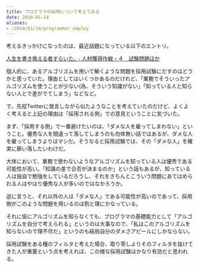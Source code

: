 ```yaml
---
title: プログラマの採用について考えてみる
date: 2010-01-14
aliases:
- /2010/01/14/programmer_employ
---
```

考えるきっかけになったのは、最近話題になっている以下のエントリ。

<a href="http://okajima.air-nifty.com/b/2010/01/post-abc6.html">人生を書き換える者すらいた。: 人材獲得作戦・４　試験問題ほか</a>

個人的に、あるアルゴリズムを用いて解くような問題を採用試験にだすのはどうかと思っていた。理由としてはいくつかあるのだけれど、「業務でそういったアルゴリズムを使うことが少ない(為、そういう知識がない」「知っている人と知らない人とで差がでてしまう」などなど。

で、先程Twitterに発言しながら似たようなことを考えていたのだけど、よくよく考えると上記の理由は「採用される側」での意見ということに気づいた。

まず、「採用する側」で一番避けたいのは、「ダメな人を雇ってしまわない」ということ。優秀な人を間違って落してしまうのも勿体無い話ではあるが、ダメな人を雇ってしまうよりはマシだ。そうなると採用試験では、その「ダメな人」を確実に篩い落したいわけだ。

大体において、業務で使わないようなアルゴリズムを知っている人は優秀である可能性が高い。「知識の差で合否が決まるのか」という話もあるが、知っている人は独自で勉強をしているだろうし、それをきちんとこういう問題にあてはめられる人はやはり優秀な人が多いのではなかろうか。

逆に言うと、それ以外の人は「ダメな人」である可能性が高いのであって、採用側がこのような問題を用いるのは割と理にかなっている。

それに仮にアルゴリズムを知らなくても、プログラマの基礎能力として「アルゴリズムを自分で考えられる」というのは大事なので、「私はこのアルゴリズムを知らないので理不尽だ」というのも結局自分のダメさアピールにしかならない。

採用試験をある種のフィルタと考えた場合、取り零しよりそのフィルタを抜けてきた人が重要という点を考えれば、この様な採用試験はかなり有効だと思われる。